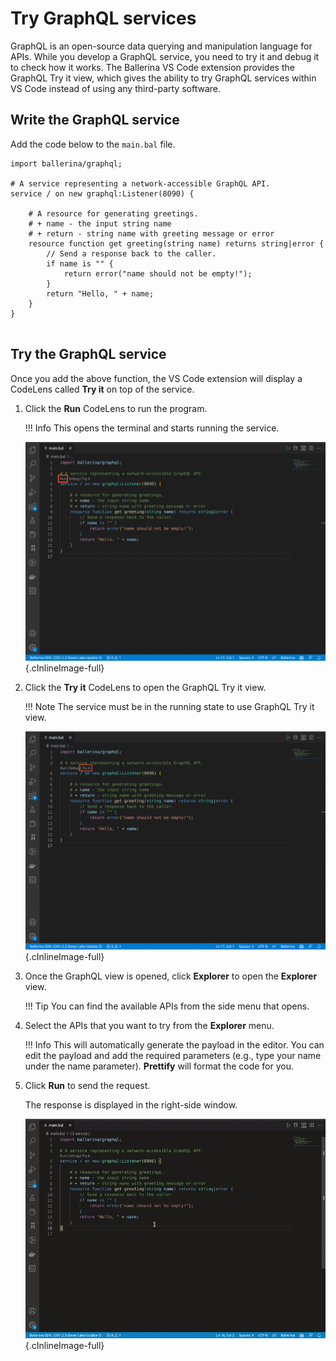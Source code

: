 # Try GraphQL services

GraphQL is an open-source data querying and manipulation language for APIs. While you develop a GraphQL service, you need to try it and debug it to check how it works. The Ballerina VS Code extension provides the GraphQL Try it view, which gives the ability to try GraphQL services within VS Code instead of using any third-party software.

## Write the GraphQL service

Add the code below to the `main.bal` file.

```ballerina
import ballerina/graphql;

# A service representing a network-accessible GraphQL API.
service / on new graphql:Listener(8090) {

    # A resource for generating greetings.
    # + name - the input string name
    # + return - string name with greeting message or error
    resource function get greeting(string name) returns string|error {
        // Send a response back to the caller.
        if name is "" {
            return error("name should not be empty!");
        }
        return "Hello, " + name;
    }
}
    
```

## Try the GraphQL service

Once you add the above function, the VS Code extension will display a CodeLens called **Try it** on top of the service.

1. Click the **Run** CodeLens to run the program. 
    
    !!! Info
        This opens the terminal and starts running the service.

    ![Graphql CodeLenses](../../img/build-and-try/try-graphql-services/graphql-run.png){.cInlineImage-full}

2. Click the **Try it** CodeLens to open the GraphQL Try it view.

    !!! Note
        The service must be in the running state to use GraphQL Try it view.

    ![Graphql CodeLenses](../../img/build-and-try/try-graphql-services/graphql-tryit.png){.cInlineImage-full}

3. Once the GraphQL view is opened, click **Explorer** to open the **Explorer** view.

    !!! Tip 
        You can find the available APIs from the side menu that opens.

4. Select the APIs that you want to try from the **Explorer** menu.

    !!! Info
        This will automatically generate the payload in the editor. You can edit the payload and add the required parameters (e.g., type your name under the name parameter). **Prettify** will format the code for you.

5. Click **Run** to send the request.

    The response is displayed in the right-side window.

    ![Graphql try it](../../img/build-and-try/try-graphql-services/graphql-tryit.gif){.cInlineImage-full}
